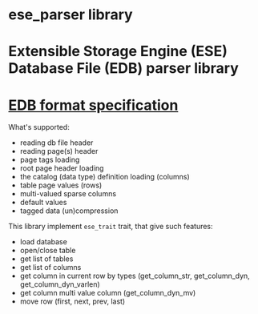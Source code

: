 # ese_parser library
# Extensible Storage Engine (ESE) Database File (EDB) parser library
# [EDB format  specification](https://github.com/libyal/libesedb/blob/main/documentation/Extensible%20Storage%20Engine%20(ESE)%20Database%20File%20(EDB)%20format.asciidoc)

What's supported:
- reading db file header
- reading page(s) header
- page tags loading
- root page header loading
- the catalog (data type) definition loading (columns)
- table page values (rows)
- multi-valued sparse columns
- default values
- tagged data (un)compression

This library implement `ese_trait` trait, that give such features:
- load database
- open/close table
- get list of tables
- get list of columns
- get column in current row by types (get_column_str, get_column_dyn, get_column_dyn_varlen)
- get column multi value column (get_column_dyn_mv)
- move row (first, next, prev, last)